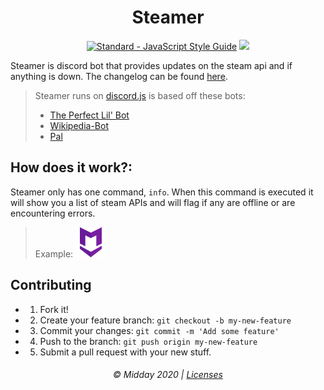 <h1 align="center"> Steamer </h1>
<p align="center">
    <a href="https://standardjs.com"><img src="https://img.shields.io/badge/code_style-standard-brightgreen.svg" alt="Standard - JavaScript Style Guide"></a>
    <a href=""><img src="https://img.shields.io/badge/Discord-Add%20Bot-7289DA.svg" /></a>
</p>

Steamer is discord bot that provides updates on the steam api and if anything is down. The changelog can be found [here](https://github.com/MiddayClouds/Steamer/releases).
> Steamer runs on <a href="">discord.js</a> is based off these bots:
> - <a href="https://gist.github.com/eslachance/3349734a98d30011bb202f47342601d3">The Perfect Lil' Bot</a>
> - <a href="https://github.com/julianYaman/wikipedia-bot">Wikipedia-Bot</a>
> - <a href="https://github.com/MiddayClouds/pal">Pal</a>

## How does it work?:
Steamer only has one command, `info`. When this command is executed it will show you a list of steam APIs and will flag if any are offline or are encountering errors.
> Example:
> ![alt text](https://github.com/adam-p/markdown-here/raw/master/src/common/images/icon48.png "Logo Title Text 1")

## Contributing
- 1. Fork it!
- 2. Create your feature branch: `git checkout -b my-new-feature`
- 3. Commit your changes: `git commit -m 'Add some feature'`
- 4. Push to the branch: `git push origin my-new-feature`
- 5. Submit a pull request with your new stuff.

<h6 align="center">  © Midday 2020 | <a href="https://github.com/MiddayClouds/Steamer/tree/master/LICENSES">Licenses</a> </h6>
